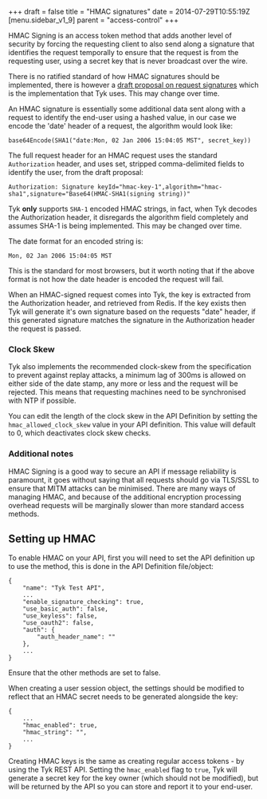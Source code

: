 +++
draft = false
title = "HMAC signatures"
date = 2014-07-29T10:55:19Z
[menu.sidebar_v1_9]
    parent = "access-control"
+++

HMAC Signing is an access token method that adds another level of security by forcing the requesting client to also send along a signature
that identifies the request temporally to ensure that the request is from the requesting user, using a secret key that is never broadcast over the wire.

There is no ratified standard of how HMAC signatures should be implemented, there is however a [draft proposal on request signatures](https://web-payments.org/specs/ED/http-signatures/2014-02-01/#page-3)
which is the implementation that Tyk uses. This may change over time.

An HMAC signature is essentially some additional data sent along with a request to identify the end-user using a hashed value, in our case we
encode the 'date' header of a request, the algorithm would look like:

    base64Encode(SHA1("date:Mon, 02 Jan 2006 15:04:05 MST", secret_key))

The full request header for an HMAC request uses the standard `Authorization` header, and uses set, stripped comma-delimited fields to identify the
user, from the draft proposal:

    Authorization: Signature keyId="hmac-key-1",algorithm="hmac-sha1",signature="Base64(HMAC-SHA1(signing string))"

Tyk **only** supports `SHA-1` encoded HMAC strings, in fact, when Tyk decodes the Authorization header, it disregards the algorithm field completely and
assumes SHA-1 is being implemented. This may be changed over time.

The date format for an encoded string is:

    Mon, 02 Jan 2006 15:04:05 MST

This is the standard for most browsers, but it worth noting that if the above format is not how the date header is encoded the request will fail.

When an HMAC-signed request comes into Tyk, the key is extracted from the Authorization header, and retrieved from Redis. If the key exists
then Tyk will generate it's own signature based on the requests "date" header, if this generated signature matches the signature in the
Authorization header the request is passed.

### Clock Skew

Tyk also implements the recommended clock-skew from the specification to prevent against replay attacks, a minimum lag of 300ms is allowed on either
side of the date stamp, any more or less and the request will be rejected. This means that requesting machines need to be synchronised with NTP if possible.

You can edit the length of the clock skew in the API Definition by setting the `hmac_allowed_clock_skew` value in your API definition. This value will default to 0, which deactivates
clock skew checks.

### Additional notes

HMAC Signing is a good way to secure an API if message reliability is paramount, it goes without saying that all requests should go via TLS/SSL to ensure that
MITM attacks can be minimised. There are many ways of managing HMAC, and because of the additional encryption processing overhead requests will be marginally slower
than more standard access methods.

## Setting up HMAC

To enable HMAC on your API, first you will need to set the API definition up to use the method, this is done in the API Definition file/object:

    {
        "name": "Tyk Test API",
        ...
        "enable_signature_checking": true,
        "use_basic_auth": false,
        "use_keyless": false,
        "use_oauth2": false,
        "auth": {
            "auth_header_name": ""
        },
        ...
    }

Ensure that the other methods are set to false.

When creating a user session object, the settings should be modified to reflect that an HMAC secret needs to be generated alongside the key:

    {
        ...
        "hmac_enabled": true,
        "hmac_string": "",
        ...
    }

Creating HMAC keys is the same as creating regular access tokens - by using the Tyk REST API. Setting the `hmac_enabled` flag to `true`, Tyk will generate a secret key for the
key owner (which should not be modified), but will be returned by the API so you can store and report it to your end-user.
